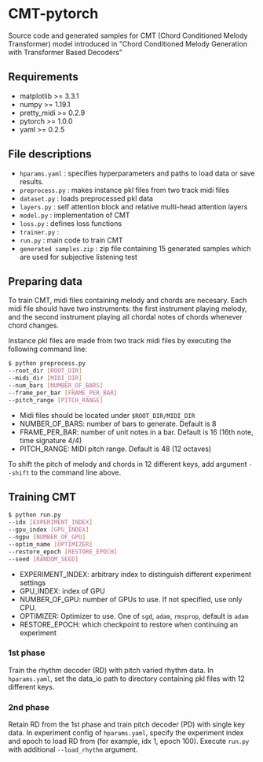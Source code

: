 # CMT-pytorch
Source code and generated samples for CMT (Chord Conditioned Melody Transformer) model introduced in "Chord Conditioned Melody Generation
with Transformer Based Decoders"

## Requirements
- matplotlib >= 3.3.1
- numpy >= 1.19.1
- pretty_midi >= 0.2.9
- pytorch >= 1.0.0
- yaml >= 0.2.5

## File descriptions
  * `hparams.yaml` : specifies hyperparameters and paths to load data or save results.
  * `preprocess.py` : makes instance pkl files from two track midi files
  * `dataset.py` : loads preprocessed pkl data
  * `layers.py` : self attention block and relative multi-head attention layers
  * `model.py` : implementation of CMT
  * `loss.py` : defines loss functions
  * `trainer.py` : 
  * `run.py` : main code to train CMT
  * `generated samples.zip` : zip file containing 15 generated samples 
  which are used for subjective listening test

## Preparing data
To train CMT, midi files containing melody and chords are necesary. 
Each midi file should have two instruments: 
the first instrument playing melody, 
and the second instrument playing all chordal notes of chords whenever chord changes.

Instance pkl files are made from two track midi files
by executing the following command line:
```bash 
$ python preprocess.py 
--root_dir [ROOT_DIR]
--midi_dir [MIDI_DIR]
--num_bars [NUMBER_OF_BARS]
--frame_per_bar [FRAME_PER_BAR]
--pitch_range [PITCH_RANGE]
```

  * Midi files should be located under `$ROOT_DIR/MIDI_DIR`
  * NUMBER_OF_BARS: number of bars to generate. Default is 8
  * FRAME_PER_BAR: number of unit notes in a bar. Default is 16 (16th note, time signature 4/4)
  * PITCH_RANGE: MIDI pitch range. Default is 48 (12 octaves)
  
To shift the pitch of melody and chords in 12 different keys, 
add argument `--shift` to the command line above.

## Training CMT
```bash 
$ python run.py 
--idx [EXPERIMENT_INDEX] 
--gpu_index [GPU_INDEX]
--ngpu [NUMBER_OF_GPU]
--optim_name [OPTIMIZER]
--restore_epoch [RESTORE_EPOCH]
--seed [RANDOM_SEED]
```

  * EXPERIMENT_INDEX: arbitrary index to distinguish different experiment settings
  * GPU_INDEX: index of GPU
  * NUMBER_OF_GPU: number of GPUs to use. If not specified, use only CPU.
  * OPTIMIZER: Optimizer to use. One of `sgd`, `adam`, `rmsprop`, default is `adam`
  * RESTORE_EPOCH: which checkpoint to restore when continuing an experiment
 
### 1st phase
Train the rhythm decoder (RD) with pitch varied rhythm data.
In `hparams.yaml`, set the data_io path to directory containing pkl files with 12 different keys.


### 2nd phase
Retain RD from the 1st phase and train pitch decoder (PD) with single key data.
In experiment config of `hparams.yaml`, specify the experiment index and epoch to load RD from (for example, idx 1, epoch 100).
Execute `run.py` with additional `--load_rhythm` argument.